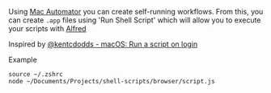 Using [Mac Automator] you can create self-running workflows. From this, you can create `.app` files using 'Run Shell Script' which will allow you to execute your scripts with [Alfred]

Inspired by [@kentcdodds - macOS: Run a script on login]

[Mac Automator]: https://support.apple.com/en-gb/guide/automator/welcome/mac
[Alfred]: https://www.alfredapp.com/
[@kentcdodds - macOS: Run a script on login]: https://www.youtube.com/watch?v=mOXo-Yjr800


Example 

```
source ~/.zshrc
node ~/Documents/Projects/shell-scripts/browser/script.js
```